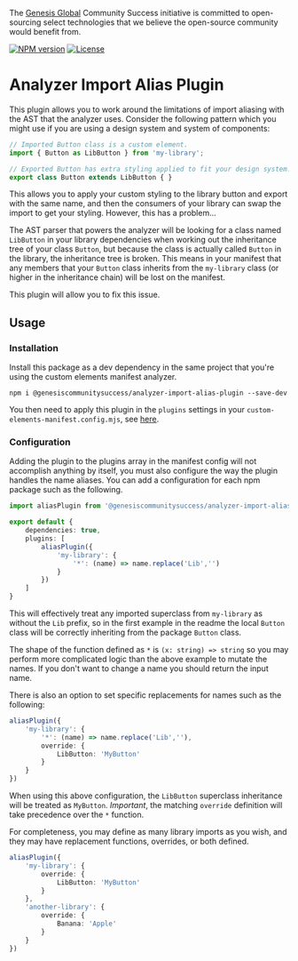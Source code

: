 The [Genesis Global](https://genesis.global) Community Success initiative is committed to open-sourcing select technologies that we believe the open-source community would benefit from.

[![NPM version](https://img.shields.io/npm/v/@genesiscommunitysuccess/analyzer-import-alias-plugin)](https://www.npmjs.com/package/@genesiscommunitysuccess/analyzer-import-alias-plugin) [![License](https://img.shields.io/github/license/genesiscommunitysuccess/custom-elements-lsp)](https://github.com/genesiscommunitysuccess/custom-elements-lsp/blob/master/LICENSE)

# Analyzer Import Alias Plugin

This plugin allows you to work around the limitations of import aliasing with the AST that the analyzer uses. Consider the following pattern which you might use if you are using a design system and system of components:

```typescript
// Imported Button class is a custom element.
import { Button as LibButton } from 'my-library';

// Exported Button has extra styling applied to fit your design system.
export class Button extends LibButton { }
```

This allows you to apply your custom styling to the library button and export with the same name, and then the consumers of your library can swap the import to get your styling. However, this has a problem...

The AST parser that powers the analyzer will be looking for a class named `LibButton` in your library dependencies when working out the inheritance tree of your class `Button`, but because the class is actually called `Button` in the library, the inheritance tree is broken. This means in your manifest that any members that your `Button` class inherits from the `my-library` class (or higher in the inheritance chain) will be lost on the manifest.

This plugin will allow you to fix this issue.

## Usage

### Installation

Install this package as a dev dependency in the same project that you're using the custom elements manifest analyzer.

```shell
npm i @genesiscommunitysuccess/analyzer-import-alias-plugin --save-dev
```

You then need to apply this plugin in the `plugins` settings in your `custom-elements-manifest.config.mjs`, see [here](https://custom-elements-manifest.open-wc.org/analyzer/config/#config-file).

### Configuration

Adding the plugin to the plugins array in the manifest config will not accomplish anything by itself, you must also configure the way the plugin handles the name aliases. You can add a configuration for each npm package such as the following.

```typescript
import aliasPlugin from '@genesiscommunitysuccess/analyzer-import-alias-plugin';

export default {
    dependencies: true,
    plugins: [
        aliasPlugin({
            'my-library': {
                '*': (name) => name.replace('Lib','')
            }
        })
    ]
}
```

This will effectively treat any imported superclass from `my-library` as without the `Lib` prefix, so in the first example in the readme the local `Button` class will be correctly inheriting from the package `Button` class.

The shape of the function defined as `*` is `(x: string) => string` so you may perform more complicated logic than the above example to mutate the names. If you don't want to change a name you should return the input name.

There is also an option to set specific replacements for names such as the following:

```typescript
aliasPlugin({
    'my-library': {
        '*': (name) => name.replace('Lib',''),
        override: {
            LibButton: 'MyButton'
        }
    }
})
```

When using this above configuration, the `LibButton` superclass inheritance will be treated as `MyButton`. *Important*, the matching `override` definition will take precedence over the `*` function.

For completeness, you may define as many library imports as you wish, and they may have replacement functions, overrides, or both defined.

```typescript
aliasPlugin({
    'my-library': {
        override: {
            LibButton: 'MyButton'
        }
    },
    'another-library': {
        override: {
            Banana: 'Apple'
        }
    }
})
```
